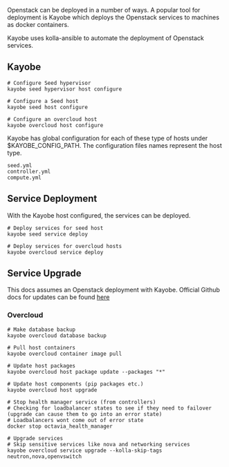 Openstack can be deployed in a number of ways. A popular tool for deployment is Kayobe which deploys the Openstack services to machines as docker containers.

Kayobe uses kolla-ansible to automate the deployment of Openstack services.

## Kayobe

```
# Configure Seed hypervisor
kayobe seed hypervisor host configure

# Configure a Seed host
kayobe seed host configure

# Configure an overcloud host
kayobe overcloud host configure
```

Kayobe has global configuration for each of these type of hosts under $KAYOBE_CONFIG_PATH. The configuration files names represent the host type.

```
seed.yml
controller.yml
compute.yml
```

## Service Deployment

With the Kayobe host configured, the services can be deployed.

```
# Deploy services for seed host
kayobe seed service deploy

# Deploy services for overcloud hosts
kayobe overcloud service deploy
```

## Service Upgrade

This docs assumes an Openstack deployment with Kayobe. Official Github docs for updates can be found [here](https://github.com/stackhpc/stackhpc-kayobe-config/blob/staggered-upgrade/doc/source/operations/upgrading-openstack.rst#ovs)

### Overcloud

```
# Make database backup
kayobe overcloud database backup

# Pull host containers
kayobe overcloud container image pull

# Update host packages
kayobe overcloud host package update --packages "*"

# Update host components (pip packages etc.)
kayobe overcloud host upgrade

# Stop health manager service (from controllers)
# Checking for loadbalancer states to see if they need to failover (upgrade can cause them to go into an error state)
# Loadbalancers wont come out of error state
docker stop octavia_health_manager

# Upgrade services
# Skip sensitive services like nova and networking services
kayobe overcloud service upgrade --kolla-skip-tags neutron,nova,openvswitch
```

